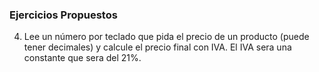 ### Ejercicios Propuestos

4. Lee un número por teclado que pida el precio de un producto (puede tener decimales) y calcule el precio final con IVA. El IVA sera una constante que sera del 21%.
